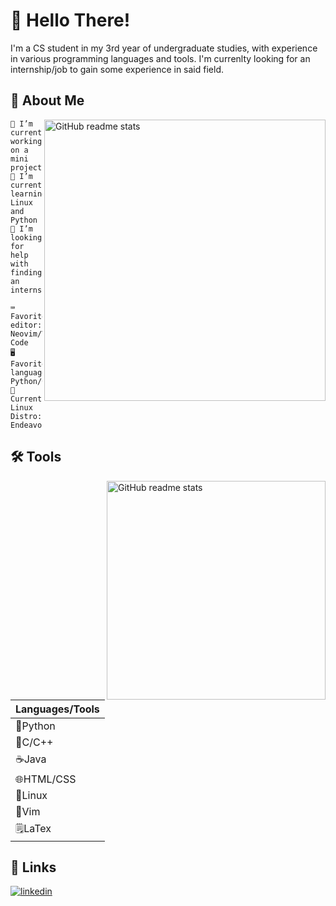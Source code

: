 # 👋 Hello There!
I'm a CS student in my 3rd year of undergraduate studies, with experience in various programming languages and tools. I'm currenlty looking for an internship/job to gain some experience in said field.


## 🚀 About Me
<img src="https://github-readme-stats.vercel.app/api?username=AndyHCode&theme=tokyonight&hide_border=false&include_all_commits=false&count_private=true" alt="GitHub readme stats" width=450px align=right>

    🔭 I’m currently working on a mini projects
    🌱 I’m currently learning Linux and Python
    🤔 I’m looking for help with finding an internship
    
    ⌨️ Favorite editor: Neovim/VS Code
    🖥️ Favorite language: Python/C++
    🐧 Current Linux Distro: EndeavourOS

## 🛠 Tools
<img src="https://github-readme-stats.vercel.app/api/top-langs/?username=AndyHCode&theme=tokyonight&hide_border=false&include_all_commits=false&count_private=false&layout=compact" alt="GitHub readme stats" width=350px align=right>


|  Languages/Tools |
|---|
|🐍Python|
|🔷C/C++|
|☕Java|
|🌐HTML/CSS|
|🐧Linux|
|📓Vim|
|🗒️LaTex|

## 🔗 Links
[![linkedin](https://img.shields.io/badge/linkedin-0A66C2?style=for-the-badge&logo=linkedin&logoColor=white)](https://www.linkedin.com/in/andy-huang-649046212/)
